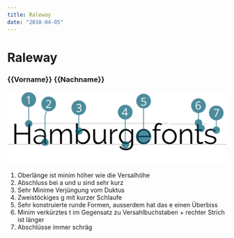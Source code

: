 ```yaml
---
title: Raleway
date: "2018-04-05"
---
```


# Raleway
### {{Vorname}} {{Nachname}}

![Raleway](./Raleway.svg)

1. Oberlänge ist minim höher wie die Versalhöhe
2. Abschluss bei a und u sind sehr kurz
3. Sehr Minime Verjüngung vom Duktus
4. Zweistöckiges g mit kurzer Schlaufe
5. Sehr konstruierte runde Formen, ausserdem hat das e einen Überbiss
6. Minim verkürztes t im Gegensatz zu Versahlbuchstaben + rechter Strich ist länger
7. Abschlüsse immer schräg
